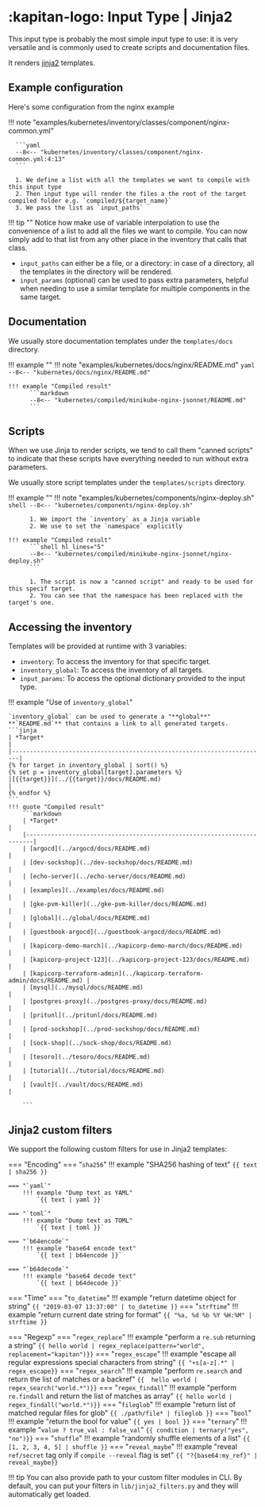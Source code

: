 # :kapitan-logo: **Input Type | Jinja2**

This input type is probably the most simple input type to use: it is very versatile and is commonly used to create scripts and documentation files.

It renders [jinja2](http://jinja.palletsprojects.com/en/2.10.x/templates/) templates.


## Example configuration

Here's some configuration from the nginx example

!!! note "examples/kubernetes/inventory/classes/component/nginx-common.yml"

      ```yaml
      --8<-- "kubernetes/inventory/classes/component/nginx-common.yml:4:13"
      ```

      1. We define a list with all the templates we want to compile with this input type
      2. Then input type will render the files a the root of the target compiled folder e.g. `compiled/${target_name}`
      3. We pass the list as `input_paths`

!!! tip ""
      Notice how make use of variable interpolation to use the convenience of a list to add all the files we want to compile.
      You can now simply add to that list from any other place in the inventory that calls that class.

- `input_paths` can either be a file, or a directory: in case of a directory, all the templates in the directory will be rendered.
- `input_params` (optional) can be used to pass extra parameters, helpful when needing to use a similar template for multiple components in the same target.


## Documentation

We usually store documentation templates under the `templates/docs` directory.

!!! example ""
    !!! note "examples/kubernetes/docs/nginx/README.md"
          ```yaml
          --8<-- "kubernetes/docs/nginx/README.md"
          ```

    !!! example "Compiled result"
          ```markdown
          --8<-- "kubernetes/compiled/minikube-nginx-jsonnet/README.md"
          ```

## Scripts

When we use Jinja to render scripts, we tend to call them "canned scripts" to indicate that these scripts have everything needed to run without extra parameters.

We usually store script templates under the `templates/scripts` directory.

!!! example ""
    !!! note "examples/kubernetes/components/nginx-deploy.sh"
          ```shell
          --8<-- "kubernetes/components/nginx-deploy.sh"
          ```

          1. We import the `inventory` as a Jinja variable
          2. We use to set the `namespace` explicitly

    !!! example "Compiled result"
          ```shell hl_lines="5"
          --8<-- "kubernetes/compiled/minikube-nginx-jsonnet/nginx-deploy.sh"
          ```

          1. The script is now a "canned script" and ready to be used for this specif target.
          2. You can see that the namespace has been replaced with the target's one.


## Accessing the inventory

Templates will be provided at runtime with 3 variables:

- `inventory`: To access the inventory for that specific target.
- `inventory_global`: To access the inventory of all targets.
- `input_params`: To access the optional dictionary provided to the input type.

!!! example "Use of `inventory_global`"

    `inventory_global` can be used to generate a "**global**" **`README.md`** that contains a link to all generated targets.
    ```jinja
    | *Target*                                                               |
    |------------------------------------------------------------------------|
    {% for target in inventory_global | sort() %}
    {% set p = inventory_global[target].parameters %}
    |[{{target}}](../{{target}}/docs/README.md)                              |
    {% endfor %}
    ```
    !!! quote "Compiled result"
        ```markdown
        | *Target*                                                               |
        |------------------------------------------------------------------------|
        | [argocd](../argocd/docs/README.md)                                     |
        | [dev-sockshop](../dev-sockshop/docs/README.md)                         |
        | [echo-server](../echo-server/docs/README.md)                           |
        | [examples](../examples/docs/README.md)                                 |
        | [gke-pvm-killer](../gke-pvm-killer/docs/README.md)                     |
        | [global](../global/docs/README.md)                                     |
        | [guestbook-argocd](../guestbook-argocd/docs/README.md)                 |
        | [kapicorp-demo-march](../kapicorp-demo-march/docs/README.md)           |
        | [kapicorp-project-123](../kapicorp-project-123/docs/README.md)         |
        | [kapicorp-terraform-admin](../kapicorp-terraform-admin/docs/README.md) |
        | [mysql](../mysql/docs/README.md)                                       |
        | [postgres-proxy](../postgres-proxy/docs/README.md)                     |
        | [pritunl](../pritunl/docs/README.md)                                   |
        | [prod-sockshop](../prod-sockshop/docs/README.md)                       |
        | [sock-shop](../sock-shop/docs/README.md)                               |
        | [tesoro](../tesoro/docs/README.md)                                     |
        | [tutorial](../tutorial/docs/README.md)                                 |
        | [vault](../vault/docs/README.md)                                       |

        ```

## Jinja2 custom filters

We support the following custom filters for use in Jinja2 templates:

=== "Encoding"
    === "`sha256`"
        !!! example "SHA256 hashing of text"
            `{{ text | sha256 }}`

    === "`yaml`"
        !!! example "Dump text as YAML"
            `{{ text | yaml }}`

    === "`toml`"
        !!! example "Dump text as TOML"
            `{{ text | toml }}`

    === "`b64encode`"
        !!! example "base64 encode text"
            `{{ text | b64encode }}`

    === "`b64decode`"
        !!! example "base64 decode text"
            `{{ text | b64decode }}`

=== "Time"
    === "`to_datetime`"
        !!! example "return datetime object for string"
            `{{ "2019-03-07 13:37:00" | to_datetime }}`
    === "`strftime`"
        !!! example "return current date string for format"
            `{{ "%a, %d %b %Y %H:%M" | strftime }}`

=== "Regexp"
    === "`regex_replace`"
        !!! example "perform a `re.sub` returning a string"
            `{{ hello world | regex_replace(pattern="world", replacement="kapitan")}}`
    === "`regex_escape`"
        !!! example "escape all regular expressions special characters from string"
            `{{ "+s[a-z].*" | regex_escape}}`
    === "`regex_search`"
        !!! example "perform `re.search` and return the list of matches or a backref"
            `{{  hello world | regex_search("world.*")}}`
    === "`regex_findall`"
        !!! example "perform `re.findall` and return the list of matches as array"
            `{{ hello world | regex_findall("world.*")}}`
=== "`fileglob`"
    !!! example "return list of matched regular files for glob"
        `{{ ./path/file* | fileglob }}`
=== "`bool`"
    !!! example "return the bool for value"
        `{{ yes | bool }}`
=== "`ternary`"
    !!! example "`value ? true_val : false_val`"
        `{{ condition | ternary("yes", "no")}}`
=== "`shuffle`"
    !!! example "randomly shuffle elements of a list"
        `{{ [1, 2, 3, 4, 5] | shuffle }}`
=== "`reveal_maybe`"
    !!! example "reveal `ref/secret` tag only if `compile --reveal` flag is set"
        `{{ "?{base64:my_ref}" | reveal_maybe}}`

!!! tip
    You can also provide path to your custom filter modules in CLI. By default, you can put your filters in `lib/jinja2_filters.py` and they will automatically get loaded.
